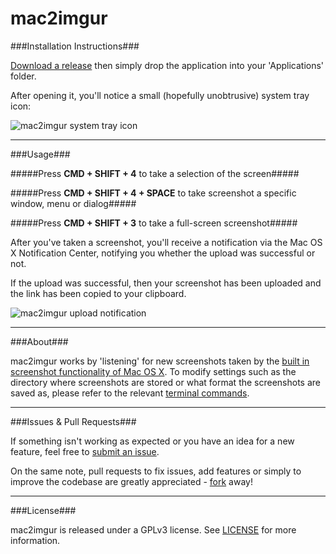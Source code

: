 mac2imgur
========

###Installation Instructions###

[Download a release](https://github.com/rauix/mac2imgur/releases) then simply drop the application into your 'Applications' folder.

After opening it, you'll notice a small (hopefully unobtrusive) system tray icon:

![mac2imgur system tray icon](https://i.imgur.com/wDMODwz.png "mac2imgur system tray icon")

---

###Usage###

#####Press **CMD + SHIFT + 4** to take a selection of the screen#####

#####Press **CMD + SHIFT + 4 + SPACE** to take screenshot a specific window, menu or dialog#####

#####Press **CMD + SHIFT + 3** to take a full-screen screenshot#####

After you've taken a screenshot, you'll receive a notification via the Mac OS X Notification Center, notifying you whether the upload was successful or not.

If the upload was successful, then your screenshot has been uploaded and the link has been copied to your clipboard.

![mac2imgur upload notification](https://i.imgur.com/7ezVpLE.png "mac2imgur upload notification")

---

###About###

mac2imgur works by 'listening' for new screenshots taken by the [built in screenshot functionality of Mac OS X](http://support.apple.com/kb/ht5775). To modify settings such as the directory where screenshots are stored or what format the screenshots are saved as, please refer to the relevant [terminal commands](http://secrets.blacktree.com/?showapp=com.apple.screencapture).

---

###Issues & Pull Requests###

If something isn't working as expected or you have an idea for a new feature, feel free to [submit an issue](https://github.com/rauix/mac2imgur/issues).

On the same note, pull requests to fix issues, add features or simply to improve the codebase are greatly appreciated - [fork](https://github.com/rauix/mac2imgur/fork) away!

---

###License###

mac2imgur is released under a GPLv3 license. See [LICENSE](https://github.com/rauix/mac2imgur/blob/master/LICENSE) for more information.